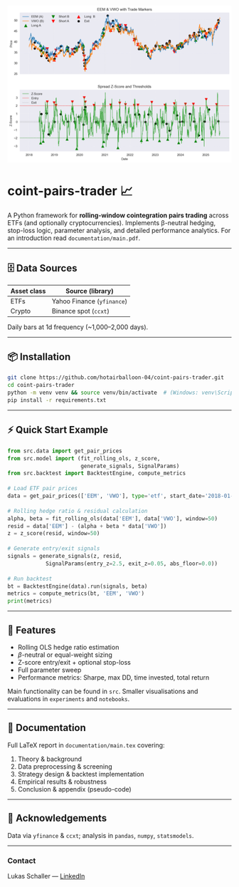 ![Trading Strategy](experiments/figs/eem_vwo_trades.png)

# coint-pairs-trader 📈

A Python framework for **rolling-window cointegration pairs trading** across ETFs (and optionally cryptocurrencies).
Implements β-neutral hedging, stop-loss logic, parameter analysis, and detailed performance analytics.
For an introduction read `documentation/main.pdf`.

---

## 🗄️ Data Sources
| Asset class | Source (library)         |
|-------------|--------------------------|
| ETFs        | Yahoo Finance (`yfinance`) |
| Crypto      | Binance spot (`ccxt`)      |

Daily bars at 1d frequency (~1,000–2,000 days).

---

## 📦 Installation
```bash
git clone https://github.com/hotairballoon-04/coint-pairs-trader.git
cd coint-pairs-trader
python -m venv venv && source venv/bin/activate  # (Windows: venv\Scripts\activate)
pip install -r requirements.txt
```

---

## ⚡ Quick Start Example
```python
from src.data import get_pair_prices
from src.model import (fit_rolling_ols, z_score,
                       generate_signals, SignalParams)
from src.backtest import BacktestEngine, compute_metrics

# Load ETF pair prices
data = get_pair_prices(['EEM', 'VWO'], type='etf', start_date='2018-01-01')

# Rolling hedge ratio & residual calculation
alpha, beta = fit_rolling_ols(data['EEM'], data['VWO'], window=50)
resid = data['EEM'] - (alpha + beta * data['VWO'])
z = z_score(resid, window=50)

# Generate entry/exit signals
signals = generate_signals(z, resid,
            SignalParams(entry_z=2.5, exit_z=0.05, abs_floor=0.0))

# Run backtest
bt = BacktestEngine(data).run(signals, beta)
metrics = compute_metrics(bt, 'EEM', 'VWO')
print(metrics)
```

---

## 🔧 Features
- Rolling OLS hedge ratio estimation
- $\beta$-neutral or equal-weight sizing
- Z-score entry/exit + optional stop-loss
- Full parameter sweep
- Performance metrics: Sharpe, max DD, time invested, total return

Main functionality can be found in `src`. Smaller visualisations and evaluations in `experiments` and `notebooks`.

---

## 📝 Documentation
Full LaTeX report in `documentation/main.tex` covering:
1. Theory & background
2. Data preprocessing & screening
3. Strategy design & backtest implementation
4. Empirical results & robustness
5. Conclusion & appendix (pseudo-code)

---

## 🙏 Acknowledgements
Data via `yfinance` & `ccxt`; analysis in `pandas`, `numpy`, `statsmodels`.

---

### Contact
Lukas Schaller — [LinkedIn](https://www.linkedin.com/in/lukas-schaller)
